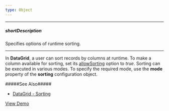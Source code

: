 ```yaml
---
type: Object
---
```

---
##### shortDescription
Specifies options of runtime sorting.

---
In **DataGrid**, a user can sort records by columns at runtime. To make a column available for sorting, set its [allowSorting](/api-reference/10%20UI%20Widgets/dxDataGrid/1%20Configuration/columns/allowSorting.md '/Documentation/ApiReference/UI_Widgets/dxDataGrid/Configuration/columns/#allowSorting') option to *true*. Sorting can be executed in various modes. To specify the required mode, use the **mode** property of the **sorting** configuration object.

#####See Also#####
- [DataGrid - Sorting](/concepts/05%20Widgets/DataGrid/020%20Sorting/010%20Sorting.md '/Documentation/Guide/Widgets/DataGrid/Sorting/')

<a href="http://js.devexpress.com/Demos/WidgetsGallery/#demo/datagridgridfilteringandsortingsorting/" class="button orange small fix-width-155" style="margin-right: 20px;" target="_blank">View Demo</a>